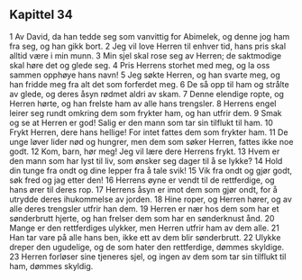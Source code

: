 ## Kapittel 34

1 Av David, da han tedde seg som vanvittig for Abimelek, og denne jog ham fra seg, og han gikk bort.
2 Jeg vil love Herren til enhver tid, hans pris skal alltid være i min munn.
3 Min sjel skal rose seg av Herren; de saktmodige skal høre det og glede seg.
4 Pris Herrens storhet med meg, og la oss sammen opphøye hans navn!
5 Jeg søkte Herren, og han svarte meg, og han fridde meg fra alt det som forferdet meg.
6 De så opp til ham og strålte av glede, og deres åsyn rødmet aldri av skam.
7 Denne elendige ropte, og Herren hørte, og han frelste ham av alle hans trengsler.
8 Herrens engel leirer seg rundt omkring dem som frykter ham, og han utfrir dem.
9 Smak og se at Herren er god! Salig er den mann som tar sin tilflukt til ham.
10 Frykt Herren, dere hans hellige! For intet fattes dem som frykter ham.
11 De unge løver lider nød og hungrer, men dem som søker Herren, fattes ikke noe godt.
12 Kom, barn, hør meg! Jeg vil lære dere Herrens frykt.
13 Hvem er den mann som har lyst til liv, som ønsker seg dager til å se lykke?
14 Hold din tunge fra ondt og dine lepper fra å tale svik!
15 Vik fra ondt og gjør godt, søk fred og jag etter den!
16 Herrens øyne er vendt til de rettferdige, og hans ører til deres rop.
17 Herrens åsyn er imot dem som gjør ondt, for å utrydde deres ihukommelse av jorden.
18 Hine roper, og Herren hører, og av alle deres trengsler utfrir han dem.
19 Herren er nær hos dem som har et sønderbrutt hjerte, og han frelser dem som har en sønderknust ånd.
20 Mange er den rettferdiges ulykker, men Herren utfrir ham av dem alle.
21 Han tar vare på alle hans ben, ikke ett av dem blir sønderbrutt.
22 Ulykke dreper den ugudelige, og de som hater den rettferdige, dømmes skyldige.
23 Herren forløser sine tjeneres sjel, og ingen av dem som tar sin tilflukt til ham, dømmes skyldig.

